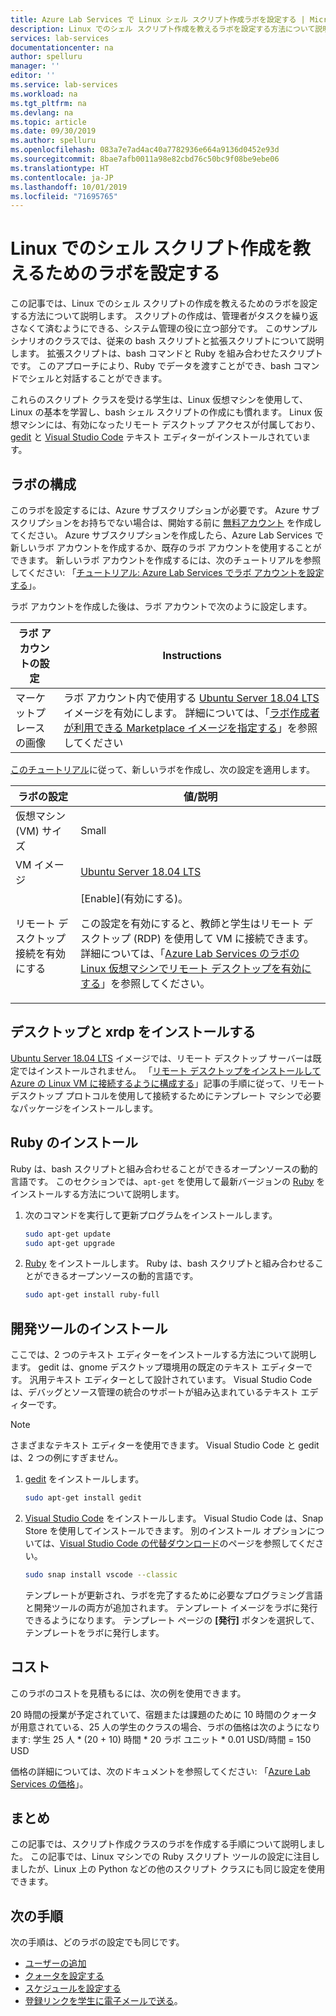 ```yaml
---
title: Azure Lab Services で Linux シェル スクリプト作成ラボを設定する | Microsoft Docs
description: Linux でのシェル スクリプト作成を教えるラボを設定する方法について説明します。
services: lab-services
documentationcenter: na
author: spelluru
manager: ''
editor: ''
ms.service: lab-services
ms.workload: na
ms.tgt_pltfrm: na
ms.devlang: na
ms.topic: article
ms.date: 09/30/2019
ms.author: spelluru
ms.openlocfilehash: 083a7e7ad4ac40a7782936e664a9136d0452e93d
ms.sourcegitcommit: 8bae7afb0011a98e82cbd76c50bc9f08be9ebe06
ms.translationtype: HT
ms.contentlocale: ja-JP
ms.lasthandoff: 10/01/2019
ms.locfileid: "71695765"
---
```

# <a name="set-up-a-lab-to-teach-shell-scripting-on-linux"></a>Linux でのシェル スクリプト作成を教えるためのラボを設定する
この記事では、Linux でのシェル スクリプトの作成を教えるためのラボを設定する方法について説明します。 スクリプトの作成は、管理者がタスクを繰り返さなくて済むようにできる、システム管理の役に立つ部分です。 このサンプル シナリオのクラスでは、従来の bash スクリプトと拡張スクリプトについて説明します。 拡張スクリプトは、bash コマンドと Ruby を組み合わせたスクリプトです。 このアプローチにより、Ruby でデータを渡すことができ、bash コマンドでシェルと対話することができます。 

これらのスクリプト クラスを受ける学生は、Linux 仮想マシンを使用して、Linux の基本を学習し、bash シェル スクリプトの作成にも慣れます。 Linux 仮想マシンには、有効になったリモート デスクトップ アクセスが付属しており、[gedit](https://help.gnome.org/users/gedit/stable/) と [Visual Studio Code](https://code.visualstudio.com/) テキスト エディターがインストールされています。

## <a name="lab-configuration"></a>ラボの構成
このラボを設定するには、Azure サブスクリプションが必要です。 Azure サブスクリプションをお持ちでない場合は、開始する前に [無料アカウント](https://azure.microsoft.com/free/) を作成してください。 Azure サブスクリプションを作成したら、Azure Lab Services で新しいラボ アカウントを作成するか、既存のラボ アカウントを使用することができます。 新しいラボ アカウントを作成するには、次のチュートリアルを参照してください: 「[チュートリアル: Azure Lab Services でラボ アカウントを設定する](tutorial-setup-lab-account.md)」。

ラボ アカウントを作成した後は、ラボ アカウントで次のように設定します。 

| ラボ アカウントの設定 | Instructions |
| ----------- | ------------ |  
| マーケットプレースの画像 | ラボ アカウント内で使用する [Ubuntu Server 18.04 LTS](https://azuremarketplace.microsoft.com/marketplace/apps/Canonical.UbuntuServer1804LTS) イメージを有効にします。 詳細については、「[ラボ作成者が利用できる Marketplace イメージを指定する](tutorial-setup-lab-account.md#specify-marketplace-images-available-to-lab-creators)」を参照してください | 

[このチュートリアル](tutorial-setup-classroom-lab.md)に従って、新しいラボを作成し、次の設定を適用します。

| ラボの設定 | 値/説明 | 
| ------------ | ------------------ |
| 仮想マシン (VM) サイズ | Small  |
| VM イメージ | [Ubuntu Server 18.04 LTS](https://azuremarketplace.microsoft.com/marketplace/apps/Canonical.UbuntuServer1804LTS) |
| リモート デスクトップ接続を有効にする | [Enable]\(有効にする\)。 <p>この設定を有効にすると、教師と学生はリモート デスクトップ (RDP) を使用して VM に接続できます。 詳細については、「[Azure Lab Services のラボの Linux 仮想マシンでリモート デスクトップを有効にする](how-to-enable-remote-desktop-linux.md#teachers-connecting-to-the-template-vm-using-rdp)」を参照してください。 </p>|


## <a name="install-desktop-and-xrdp"></a>デスクトップと xrdp をインストールする
[Ubuntu Server 18.04 LTS](https://azuremarketplace.microsoft.com/marketplace/apps/Canonical.UbuntuServer1804LTS) イメージでは、リモート デスクトップ サーバーは既定ではインストールされません。 「[リモート デスクトップをインストールして Azure の Linux VM に接続するように構成する](../../virtual-machines/linux/use-remote-desktop.md)」記事の手順に従って、リモート デスクトップ プロトコルを使用して接続するためにテンプレート マシンで必要なパッケージをインストールします。

## <a name="install-ruby"></a>Ruby のインストール
Ruby は、bash スクリプトと組み合わせることができるオープンソースの動的言語です。 このセクションでは、`apt-get` を使用して最新バージョンの [Ruby](https://www.ruby-lang.org/) をインストールする方法について説明します。

1. 次のコマンドを実行して更新プログラムをインストールします。

    ```bash
    sudo apt-get update 
    sudo apt-get upgrade 
    ```
2.  [Ruby](https://www.ruby-lang.org/) をインストールします。  Ruby は、bash スクリプトと組み合わせることができるオープンソースの動的言語です。 
    
    ```bash
    sudo apt-get install ruby-full
    ```

## <a name="install-development-tools"></a>開発ツールのインストール
ここでは、2 つのテキスト エディターをインストールする方法について説明します。 gedit は、gnome デスクトップ環境用の既定のテキスト エディターです。 汎用テキスト エディターとして設計されています。 Visual Studio Code は、デバッグとソース管理の統合のサポートが組み込まれているテキスト エディターです。

> [!NOTE]
> さまざまなテキスト エディターを使用できます。 Visual Studio Code と gedit は、2 つの例にすぎません。

1. [gedit](https://help.gnome.org/users/gedit/stable/) をインストールします。

    ```bash
    sudo apt-get install gedit
    ```
1. [Visual Studio Code](https://code.visualstudio.com/) をインストールします。  Visual Studio Code は、Snap Store を使用してインストールできます。  別のインストール オプションについては、[Visual Studio Code の代替ダウンロード](https://code.visualstudio.com/#alt-downloads)のページを参照してください。

    ```bash
    sudo snap install vscode --classic 
    ```

    テンプレートが更新され、ラボを完了するために必要なプログラミング言語と開発ツールの両方が追加されます。 テンプレート イメージをラボに発行できるようになります。 テンプレート ページの **[発行]** ボタンを選択して、テンプレートをラボに発行します。  

## <a name="cost"></a>コスト 
このラボのコストを見積もるには、次の例を使用できます。
 
20 時間の授業が予定されていて、宿題または課題のために 10 時間のクォータが用意されている、25 人の学生のクラスの場合、ラボの価格は次のようになります: 学生 25 人 * (20 + 10) 時間 * 20 ラボ ユニット * 0.01 USD/時間 = 150 USD

価格の詳細については、次のドキュメントを参照してください: 「[Azure Lab Services の価格](https://azure.microsoft.com/pricing/details/lab-services/)」。

## <a name="conclusion"></a>まとめ
この記事では、スクリプト作成クラスのラボを作成する手順について説明しました。 この記事では、Linux マシンでの Ruby スクリプト ツールの設定に注目しましたが、Linux 上の Python などの他のスクリプト クラスにも同じ設定を使用できます。

## <a name="next-steps"></a>次の手順
次の手順は、どのラボの設定でも同じです。

- [ユーザーの追加](tutorial-setup-classroom-lab.md#add-users-to-the-lab)
- [クォータを設定する](tutorial-setup-classroom-lab.md#set-quotas-for-users)
- [スケジュールを設定する](tutorial-setup-classroom-lab.md#set-a-schedule-for-the-lab) 
- [登録リンクを学生に電子メールで送る](tutorial-setup-classroom-lab.md#send-an-email-with-the-registration-link)。 





